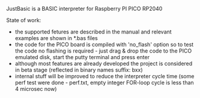 JustBasic is a BASIC interpreter for Raspberry PI PICO RP2040

State of work:
- the supported fetures are described in the manual and relevant examples are shown in *.bas files
- the code for the PICO board is compiled with 'no_flash' option so to test the code no flashing is required - just drag & drop the code to the PICO emulated disk, start the putty terminal and press enter
- although most features are already developed the project is considered in beta stage (reflected in binary names suffix: bxx)
- internal stuff will be improved to reduce the interpreter cycle time (some perf test were done - perf.txt, empty integer FOR-loop cycle is less than 4 microsec now)
